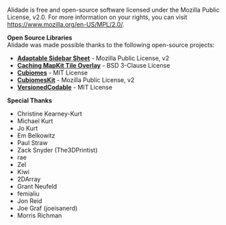 Alidade is free and open-source software licensed under the Mozilla Public License, v2.0. For more information on your rights, you can visit https://www.mozilla.org/en-US/MPL/2.0/.

**Open Source Libraries**  
Alidade was made possible thanks to the following open-source projects:

- [**Adaptable Sidebar Sheet**](https://github.com/AlidadeMC/adaptablesidebarsheetview) - Mozilla Public License, v2
- [**Caching MapKit Tile Overlay**](https://github.com/stadiamaps/mapkit-caching-tile-overlay) - BSD 3-Clause License
- [**Cubiomes**](https://github.com/Cubitect/cubiomes) - MIT License
- [**CubiomesKit**](https://github.com/AlidadeMC/cubiomeskit) - Mozilla Public License, v2
- [**VersionedCodable**](https://github.com/jrothwell/VersionedCodable) - MIT License


**Special Thanks**
- Christine Kearney-Kurt
- Michael Kurt
- Jo Kurt
- Em Belkowitz
- Paul Straw
- Zack Snyder (The3DPrintist)
- rae
- Zel
- Kiwi
- 2DArray
- Grant Neufeld
- femialiu
- Jon Reid
- Joe Graf (joeisanerd)
- Morris Richman
